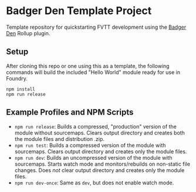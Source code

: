 # Badger Den Template Project
Template repository for quickstarting FVTT development using the [Badger Den](https://trioderegion.github.io/rollup-config-badger-den/) Rollup plugin.

## Setup
After cloning this repo or one using this as a template, the following commands will build the included "Hello World" module ready for use in Foundry.
```
npm install
npm run release
```

## Example Profiles and NPM Scripts
- `npm run release`: Builds a compressed, "production" version of the module without sourcemaps. Clears output directory and creates both the module files and distribution .zip.
- `npm run test`: Builds a compressed version of the module with sourcemaps. Clears output directory and creates only the module files.
- `npm run dev`: Builds an uncompressed version of the module with sourcemaps. Starts watch mode and monitors/rebuilds on non-static file changes. Does _not_ clear output directory and creates only the module files.
- `npm run dev-once`: Same as `dev`, but does not enable watch mode.
